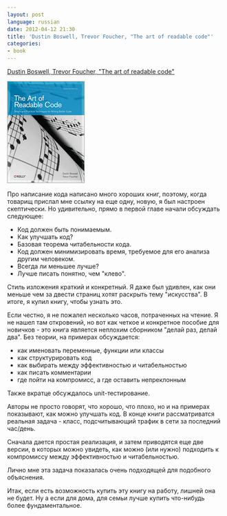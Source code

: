 ```yaml
---
layout: post
language: russian
date: 2012-04-12 21:30
title: 'Dustin Boswell, Trevor Foucher, "The art of readable code"'
categories:
- book
---
```

[Dustin Boswell, Trevor Foucher, "The art of readable code"][]

[Dustin Boswell, Trevor Foucher, "The art of readable code"]: http://shop.oreilly.com/product/9780596802301.do

![](/images/covers/english/art-of-readable-code-cover.gif)

Про написание кода написано много хороших книг, поэтому, когда товарищ прислал мне ссылку на еще одну, новую, я был настроен скептически. Но удивительно, прямо в первой главе начали обсуждать следующее:

- Код должен быть понимаемым.
- Как улучшать код?
- Базовая теорема читабельности кода.
- Код должен минимизировать время, требуемое для его анализа другим человеком.
- Всегда ли меньшее лучше?
- Лучше писать понятно, чем "клево".

Стиль изложения краткий и конкретный. Я даже был удивлен, как они меньше чем за двести страниц хотят раскрыть тему "искусства". В итоге, я купил книгу, чтобы узнать это.

Если честно, я не пожалел несколько часов, потраченных на чтение. Я не нашел там откровений, но вот как четкое и конкретное пособие для новичков - это книга является неплохим сборником "делай раз, делай два". Без теории, на примерах обсуждается:

* как именовать переменные, функции или классы
* как структурировать код
* как выбирать между эффективностью и читабельностью
* как писать комментарии
* где пойти на компромисс, а где оставить непреклонным

Также вкратце обсуждалось unit-тестирование.

Авторы не просто говорят, что хорошо, что плохо, но и на примерах показывают, как можно улучшать код. В конце книги рассматриватся реальная задача - класс, подсчитывающий трафик в сети за последний час/день.

Сначала дается простая реализация, и затем приводятся еще две версии, в которых можно увидеть, как можно (или нужно) подходить к компромиссу между эффективностью и читабельностью. 

Лично мне эта задача показалась очень подходящей для подобного объяснения.

Итак, если есть возможность купить эту книгу на работу, лишней она не будет. Ну а если для дома, для семьи лучше купить что-нибудь более фундаментальное.
